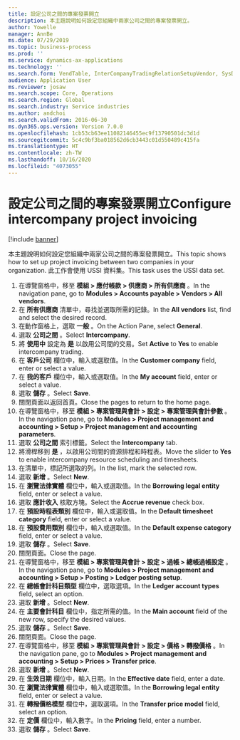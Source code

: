 ```yaml
---
title: 設定公司之間的專案發票開立
description: 本主題說明如何設定您組織中兩家公司之間的專案發票開立。
author: Yowelle
manager: AnnBe
ms.date: 07/29/2019
ms.topic: business-process
ms.prod: ''
ms.service: dynamics-ax-applications
ms.technology: ''
ms.search.form: VendTable, InterCompanyTradingRelationSetupVendor, SysDataAreaSelectLookup, ProjParameters, ProjPosting, ProjTransferPrice
audience: Application User
ms.reviewer: josaw
ms.search.scope: Core, Operations
ms.search.region: Global
ms.search.industry: Service industries
ms.author: andchoi
ms.search.validFrom: 2016-06-30
ms.dyn365.ops.version: Version 7.0.0
ms.openlocfilehash: 1cb53cb63ee11082146455ec9f13790501dc3d1d
ms.sourcegitcommit: 5c4c9bf3ba018562d6cb3443c01d550489c415fa
ms.translationtype: HT
ms.contentlocale: zh-TW
ms.lasthandoff: 10/16/2020
ms.locfileid: "4073055"
---
```

# <a name="configure-intercompany-project-invoicing"></a><span data-ttu-id="e49c6-103">設定公司之間的專案發票開立</span><span class="sxs-lookup"><span data-stu-id="e49c6-103">Configure intercompany project invoicing</span></span>

[!include [banner](../../includes/banner.md)]

<span data-ttu-id="e49c6-104">本主題說明如何設定您組織中兩家公司之間的專案發票開立。</span><span class="sxs-lookup"><span data-stu-id="e49c6-104">This topic shows how to set up project invoicing between two companies in your organization.</span></span> <span data-ttu-id="e49c6-105">此工作會使用 USSI 資料集。</span><span class="sxs-lookup"><span data-stu-id="e49c6-105">This task uses the USSI data set.</span></span>

1. <span data-ttu-id="e49c6-106">在導覽窗格中，移至 **模組 > 應付帳款 > 供應商 > 所有供應商** 。</span><span class="sxs-lookup"><span data-stu-id="e49c6-106">In the navigation pane, go to **Modules > Accounts payable > Vendors > All vendors**.</span></span>
2. <span data-ttu-id="e49c6-107">在 **所有供應商** 清單中，尋找並選取所需的記錄。</span><span class="sxs-lookup"><span data-stu-id="e49c6-107">In the **All vendors** list, find and select the desired record.</span></span>
3. <span data-ttu-id="e49c6-108">在動作窗格上，選取 **一般** 。</span><span class="sxs-lookup"><span data-stu-id="e49c6-108">On the Action Pane, select **General**.</span></span>
4. <span data-ttu-id="e49c6-109">選取 **公司之間** 。</span><span class="sxs-lookup"><span data-stu-id="e49c6-109">Select **Intercompany**.</span></span>
5. <span data-ttu-id="e49c6-110">將 **使用中** 設定為 **是** 以啟用公司間的交易。</span><span class="sxs-lookup"><span data-stu-id="e49c6-110">Set **Active** to **Yes** to enable intercompany trading.</span></span>
6. <span data-ttu-id="e49c6-111">在 **客戶公司** 欄位中，輸入或選取值。</span><span class="sxs-lookup"><span data-stu-id="e49c6-111">In the **Customer company** field, enter or select a value.</span></span>
7. <span data-ttu-id="e49c6-112">在 **我的客戶** 欄位中，輸入或選取值。</span><span class="sxs-lookup"><span data-stu-id="e49c6-112">In the **My account** field, enter or select a value.</span></span>
8. <span data-ttu-id="e49c6-113">選取 **儲存** 。</span><span class="sxs-lookup"><span data-stu-id="e49c6-113">Select **Save**.</span></span>
9. <span data-ttu-id="e49c6-114">關閉頁面以返回首頁。</span><span class="sxs-lookup"><span data-stu-id="e49c6-114">Close the pages to return to the home page.</span></span>
10. <span data-ttu-id="e49c6-115">在導覽窗格中，移至 **模組 > 專案管理與會計 > 設定 > 專案管理與會計參數** 。</span><span class="sxs-lookup"><span data-stu-id="e49c6-115">In the navigation pane, go to **Modules > Project management and accounting > Setup > Project management and accounting parameters**.</span></span>
11. <span data-ttu-id="e49c6-116">選取 **公司之間** 索引標籤。</span><span class="sxs-lookup"><span data-stu-id="e49c6-116">Select the **Intercompany** tab.</span></span>
12. <span data-ttu-id="e49c6-117">將滑桿移到 **是** ，以啟用公司間的資源排程和時程表。</span><span class="sxs-lookup"><span data-stu-id="e49c6-117">Move the slider to **Yes** to enable intercompany resource scheduling and timesheets.</span></span>
13. <span data-ttu-id="e49c6-118">在清單中，標記所選取的列。</span><span class="sxs-lookup"><span data-stu-id="e49c6-118">In the list, mark the selected row.</span></span>
14. <span data-ttu-id="e49c6-119">選取 **新增** 。</span><span class="sxs-lookup"><span data-stu-id="e49c6-119">Select **New**.</span></span>
15. <span data-ttu-id="e49c6-120">在 **瀏覽法律實體** 欄位中，輸入或選取值。</span><span class="sxs-lookup"><span data-stu-id="e49c6-120">In the **Borrowing legal entity** field, enter or select a value.</span></span>
16. <span data-ttu-id="e49c6-121">選取 **應計收入** 核取方塊。</span><span class="sxs-lookup"><span data-stu-id="e49c6-121">Select the **Accrue revenue** check box.</span></span>
17. <span data-ttu-id="e49c6-122">在 **預設時程表類別** 欄位中，輸入或選取值。</span><span class="sxs-lookup"><span data-stu-id="e49c6-122">In the **Default timesheet category** field, enter or select a value.</span></span>
18. <span data-ttu-id="e49c6-123">在 **預設費用類別** 欄位中，輸入或選取值。</span><span class="sxs-lookup"><span data-stu-id="e49c6-123">In the **Default expense category** field, enter or select a value.</span></span>
19. <span data-ttu-id="e49c6-124">選取 **儲存** 。</span><span class="sxs-lookup"><span data-stu-id="e49c6-124">Select **Save**.</span></span>
20. <span data-ttu-id="e49c6-125">關閉頁面。</span><span class="sxs-lookup"><span data-stu-id="e49c6-125">Close the page.</span></span>
21. <span data-ttu-id="e49c6-126">在導覽窗格中，移至 **模組 > 專案管理與會計 > 設定 > 過帳 > 總帳過帳設定** 。</span><span class="sxs-lookup"><span data-stu-id="e49c6-126">In the navigation pane, go to **Modules > Project management and accounting > Setup > Posting > Ledger posting setup**.</span></span>
22. <span data-ttu-id="e49c6-127">在 **總帳會計科目類型** 欄位中，選取選項。</span><span class="sxs-lookup"><span data-stu-id="e49c6-127">In the **Ledger account types** field, select an option.</span></span>
23. <span data-ttu-id="e49c6-128">選取 **新增** 。</span><span class="sxs-lookup"><span data-stu-id="e49c6-128">Select **New**.</span></span>
24. <span data-ttu-id="e49c6-129">在 **主要會計科目** 欄位中，指定所需的值。</span><span class="sxs-lookup"><span data-stu-id="e49c6-129">In the **Main account** field of the new row, specify the desired values.</span></span>
25. <span data-ttu-id="e49c6-130">選取 **儲存** 。</span><span class="sxs-lookup"><span data-stu-id="e49c6-130">Select **Save**.</span></span>
26. <span data-ttu-id="e49c6-131">關閉頁面。</span><span class="sxs-lookup"><span data-stu-id="e49c6-131">Close the page.</span></span>
27. <span data-ttu-id="e49c6-132">在導覽窗格中，移至 **模組 > 專案管理與會計 > 設定 > 價格 > 轉撥價格** 。</span><span class="sxs-lookup"><span data-stu-id="e49c6-132">In the navigation pane, go to **Modules > Project management and accounting > Setup > Prices > Transfer price**.</span></span>
28. <span data-ttu-id="e49c6-133">選取 **新增** 。</span><span class="sxs-lookup"><span data-stu-id="e49c6-133">Select **New**.</span></span>
29. <span data-ttu-id="e49c6-134">在 **生效日期** 欄位中，輸入日期。</span><span class="sxs-lookup"><span data-stu-id="e49c6-134">In the **Effective date** field, enter a date.</span></span>
30. <span data-ttu-id="e49c6-135">在 **瀏覽法律實體** 欄位中，輸入或選取值。</span><span class="sxs-lookup"><span data-stu-id="e49c6-135">In the **Borrowing legal entity** field, enter or select a value.</span></span>
31. <span data-ttu-id="e49c6-136">在 **轉撥價格模型** 欄位中，選取選項。</span><span class="sxs-lookup"><span data-stu-id="e49c6-136">In the **Transfer price model** field, select an option.</span></span>
32. <span data-ttu-id="e49c6-137">在 **定價** 欄位中，輸入數字。</span><span class="sxs-lookup"><span data-stu-id="e49c6-137">In the **Pricing** field, enter a number.</span></span>
33. <span data-ttu-id="e49c6-138">選取 **儲存** 。</span><span class="sxs-lookup"><span data-stu-id="e49c6-138">Select **Save**.</span></span>


